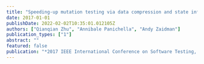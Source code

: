 ```yaml
---
title: "Speeding-up mutation testing via data compression and state infection"
date: 2017-01-01
publishDate: 2022-02-02T10:35:01.012105Z
authors: ["Qianqian Zhu", "Annibale Panichella", "Andy Zaidman"]
publication_types: ["1"]
abstract: ""
featured: false
publication: "*2017 IEEE International Conference on Software Testing, Verification and Validation Workshops (ICSTW)*"
---
```



